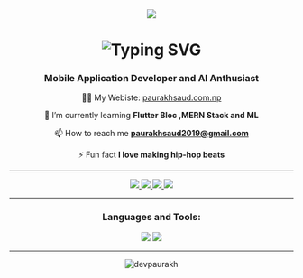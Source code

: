 

 <div align="center">
  <img src="https://mir-s3-cdn-cf.behance.net/project_modules/disp/aa2a9132830679.569563b12b513.gif"></image>
 </div>


<h1 align="center">
 <img src="https://readme-typing-svg.herokuapp.com/?font=Fira+Code&size=35&center=true&vCenter=true&width=500&height=70&duration=4000&lines=Hi+Visitor!;I'm+Paurakh+Saud" alt="Typing SVG" /></h1>
<h3 align="center">Mobile Application Developer and AI Anthusiast</h3>
<div align="center">
  
👨‍💻 My Webiste:  [paurakhsaud.com.np](paurakhsaud.com.np)
  
🌱 I’m currently learning **Flutter Bloc ,MERN Stack and ML**

📫 How to reach me **paurakhsaud2019@gmail.com**

⚡ Fun fact **I love making hip-hop beats**
</div>
 <hr/>
<div align="center"> 
  <a href="mailto:paurakhsaud2019@gmail.com">
    <img src="https://img.shields.io/badge/Gmail-333333?style=for-the-badge&logo=gmail&logoColor=yellow" />
  </a>
  <a href="https://kaggle.com/aceboy01" target="_blank">
    <img src="https://img.shields.io/badge/Kaggle-20BEFF?style=for-the-badge&logo=Kaggle&logoColor=white" target="_blank" />
  </a>

   <a href="https://twitter.com/_itsmeace01" target="_blank">
    <img src="https://img.shields.io/badge/twitter-20BEFF?style=for-the-badge&logo=twitter&logoColor=white" target="_blank" />
  </a>
  <a href="https://www.linkedin.com/in/paurakh-saud-17b4021a3/" target="_blank">
    <img src="https://img.shields.io/badge/linkedin-20BEFF?style=for-the-badge&logo=linkedin&logoColor=white" target="_blank" />
  </a>
</div>

 <hr/>

<h3 align="center">Languages and Tools:</h3>
<div align="center">
    <img src="https://skillicons.dev/icons?i=vscode,github,flutter,dart,git,swift,nodejs,express" />
    <img src="https://skillicons.dev/icons?i=python,firebase,mongodb,java,mysql," /><br>
</div>
 <hr/>
<div align="center" >
  <img src="https://github-readme-streak-stats.herokuapp.com/?user=devpaurakh&" alt="devpaurakh" />
</div>
